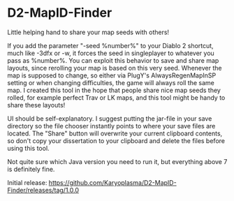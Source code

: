 # D2-MapID-Finder
Little helping hand to share your map seeds with others!

If you add the parameter "-seed %number%" to your Diablo 2 shortcut, much like -3dfx or -w, it forces the seed in singleplayer to whatever you pass as %number%. You can exploit this behavior to save and share map layouts, since rerolling your map is based on this very seed. Whenever the map is supposed to change, so either via PlugY's AlwaysRegenMapInSP setting or when changing difficulties, the game will always roll the same map.
I created this tool in the hope that people share nice map seeds they rolled, for example perfect Trav or LK maps, and this tool might be handy to share these layouts!

UI should be self-explanatory. I suggest putting the jar-file in your save directory so the file chooser instantly points to where your save files are located. The "Share" button will overwrite your current clipboard contents, so don't copy your dissertation to your clipboard and delete the files before using this tool.

Not quite sure which Java version you need to run it, but everything above 7 is definitely fine.

Initial release:
https://github.com/Karyoplasma/D2-MapID-Finder/releases/tag/1.0.0
